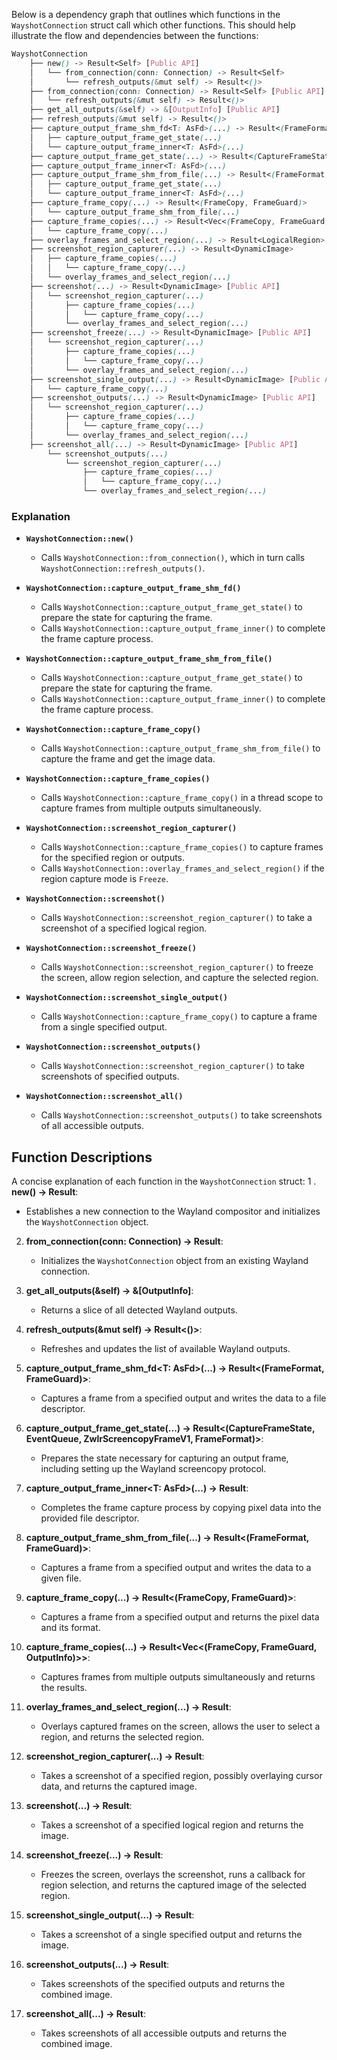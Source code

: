 Below is a dependency graph that outlines which functions in the `WayshotConnection` struct call which other functions. This should help illustrate the flow and dependencies between the functions:

```scss
WayshotConnection
    ├── new() -> Result<Self> [Public API]
    │   └── from_connection(conn: Connection) -> Result<Self>
    │       └── refresh_outputs(&mut self) -> Result<()>
    ├── from_connection(conn: Connection) -> Result<Self> [Public API]
    │   └── refresh_outputs(&mut self) -> Result<()>
    ├── get_all_outputs(&self) -> &[OutputInfo] [Public API]
    ├── refresh_outputs(&mut self) -> Result<()>
    ├── capture_output_frame_shm_fd<T: AsFd>(...) -> Result<(FrameFormat, FrameGuard)>
    │   ├── capture_output_frame_get_state(...)
    │   └── capture_output_frame_inner<T: AsFd>(...)
    ├── capture_output_frame_get_state(...) -> Result<(CaptureFrameState, EventQueue<CaptureFrameState>, ZwlrScreencopyFrameV1, FrameFormat)>
    ├── capture_output_frame_inner<T: AsFd>(...)
    ├── capture_output_frame_shm_from_file(...) -> Result<(FrameFormat, FrameGuard)>
    │   ├── capture_output_frame_get_state(...)
    │   └── capture_output_frame_inner<T: AsFd>(...)
    ├── capture_frame_copy(...) -> Result<(FrameCopy, FrameGuard)>
    │   └── capture_output_frame_shm_from_file(...)
    ├── capture_frame_copies(...) -> Result<Vec<(FrameCopy, FrameGuard, OutputInfo)>>
    │   └── capture_frame_copy(...)
    ├── overlay_frames_and_select_region(...) -> Result<LogicalRegion>
    ├── screenshot_region_capturer(...) -> Result<DynamicImage>
    │   ├── capture_frame_copies(...)
    │   │   └── capture_frame_copy(...)
    │   └── overlay_frames_and_select_region(...)
    ├── screenshot(...) -> Result<DynamicImage> [Public API]
    │   └── screenshot_region_capturer(...)
    │       ├── capture_frame_copies(...)
    │       │   └── capture_frame_copy(...)
    │       └── overlay_frames_and_select_region(...)
    ├── screenshot_freeze(...) -> Result<DynamicImage> [Public API]
    │   └── screenshot_region_capturer(...)
    │       ├── capture_frame_copies(...)
    │       │   └── capture_frame_copy(...)
    │       └── overlay_frames_and_select_region(...)
    ├── screenshot_single_output(...) -> Result<DynamicImage> [Public API]
    │   └── capture_frame_copy(...)
    ├── screenshot_outputs(...) -> Result<DynamicImage> [Public API]
    │   └── screenshot_region_capturer(...)
    │       ├── capture_frame_copies(...)
    │       │   └── capture_frame_copy(...)
    │       └── overlay_frames_and_select_region(...)
    ├── screenshot_all(...) -> Result<DynamicImage> [Public API]
        └── screenshot_outputs(...)
            └── screenshot_region_capturer(...)
                ├── capture_frame_copies(...)
                │   └── capture_frame_copy(...)
                └── overlay_frames_and_select_region(...)
```

### Explanation

- **`WayshotConnection::new()`**
  - Calls `WayshotConnection::from_connection()`, which in turn calls `WayshotConnection::refresh_outputs()`.

- **`WayshotConnection::capture_output_frame_shm_fd()`**
  - Calls `WayshotConnection::capture_output_frame_get_state()` to prepare the state for capturing the frame.
  - Calls `WayshotConnection::capture_output_frame_inner()` to complete the frame capture process.

- **`WayshotConnection::capture_output_frame_shm_from_file()`**
  - Calls `WayshotConnection::capture_output_frame_get_state()` to prepare the state for capturing the frame.
  - Calls `WayshotConnection::capture_output_frame_inner()` to complete the frame capture process.

- **`WayshotConnection::capture_frame_copy()`**
  - Calls `WayshotConnection::capture_output_frame_shm_from_file()` to capture the frame and get the image data.

- **`WayshotConnection::capture_frame_copies()`**
  - Calls `WayshotConnection::capture_frame_copy()` in a thread scope to capture frames from multiple outputs simultaneously.

- **`WayshotConnection::screenshot_region_capturer()`**
  - Calls `WayshotConnection::capture_frame_copies()` to capture frames for the specified region or outputs.
  - Calls `WayshotConnection::overlay_frames_and_select_region()` if the region capture mode is `Freeze`.

- **`WayshotConnection::screenshot()`**
  - Calls `WayshotConnection::screenshot_region_capturer()` to take a screenshot of a specified logical region.

- **`WayshotConnection::screenshot_freeze()`**
  - Calls `WayshotConnection::screenshot_region_capturer()` to freeze the screen, allow region selection, and capture the selected region.

- **`WayshotConnection::screenshot_single_output()`**
  - Calls `WayshotConnection::capture_frame_copy()` to capture a frame from a single specified output.

- **`WayshotConnection::screenshot_outputs()`**
  - Calls `WayshotConnection::screenshot_region_capturer()` to take screenshots of specified outputs.

- **`WayshotConnection::screenshot_all()`**
  - Calls `WayshotConnection::screenshot_outputs()` to take screenshots of all accessible outputs.
## Function Descriptions

A concise explanation of each function in the `WayshotConnection` struct:
1 . **new() -> Result<Self>**: 
   - Establishes a new connection to the Wayland compositor and initializes the `WayshotConnection` object.
2. **from_connection(conn: Connection) -> Result<Self>**: 
   - Initializes the `WayshotConnection` object from an existing Wayland connection.

3. **get_all_outputs(&self) -> &[OutputInfo]**: 
   - Returns a slice of all detected Wayland outputs.

4. **refresh_outputs(&mut self) -> Result<()>**: 
   - Refreshes and updates the list of available Wayland outputs.

5. **capture_output_frame_shm_fd<T: AsFd>(...) -> Result<(FrameFormat, FrameGuard)>**: 
   - Captures a frame from a specified output and writes the data to a file descriptor.

6. **capture_output_frame_get_state(...) -> Result<(CaptureFrameState, EventQueue<CaptureFrameState>, ZwlrScreencopyFrameV1, FrameFormat)>**: 
   - Prepares the state necessary for capturing an output frame, including setting up the Wayland screencopy protocol.

7. **capture_output_frame_inner<T: AsFd>(...) -> Result<FrameGuard>**: 
   - Completes the frame capture process by copying pixel data into the provided file descriptor.

8. **capture_output_frame_shm_from_file(...) -> Result<(FrameFormat, FrameGuard)>**: 
   - Captures a frame from a specified output and writes the data to a given file.

9. **capture_frame_copy(...) -> Result<(FrameCopy, FrameGuard)>**: 
   - Captures a frame from a specified output and returns the pixel data and its format.

10. **capture_frame_copies(...) -> Result<Vec<(FrameCopy, FrameGuard, OutputInfo)>>**: 
    - Captures frames from multiple outputs simultaneously and returns the results.

11. **overlay_frames_and_select_region(...) -> Result<LogicalRegion>**: 
    - Overlays captured frames on the screen, allows the user to select a region, and returns the selected region.

12. **screenshot_region_capturer(...) -> Result<DynamicImage>**: 
    - Takes a screenshot of a specified region, possibly overlaying cursor data, and returns the captured image.

13. **screenshot(...) -> Result<DynamicImage>**: 
    - Takes a screenshot of a specified logical region and returns the image.

14. **screenshot_freeze(...) -> Result<DynamicImage>**: 
    - Freezes the screen, overlays the screenshot, runs a callback for region selection, and returns the captured image of the selected region.

15. **screenshot_single_output(...) -> Result<DynamicImage>**: 
    - Takes a screenshot of a single specified output and returns the image.

16. **screenshot_outputs(...) -> Result<DynamicImage>**: 
    - Takes screenshots of the specified outputs and returns the combined image.

17. **screenshot_all(...) -> Result<DynamicImage>**: 
    - Takes screenshots of all accessible outputs and returns the combined image.
